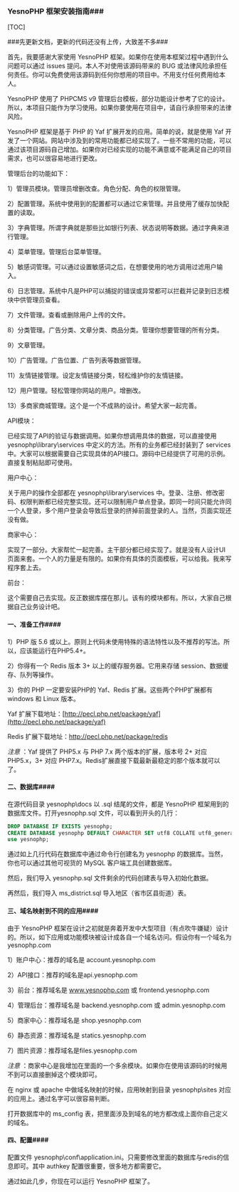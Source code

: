 ### YesnoPHP 框架安装指南###

[TOC]

###先更新文档，更新的代码还没有上传，大致差不多###

首先，我要感谢大家使用 YesnoPHP 框架。如果你在使用本框架过程中遇到什么问题可以通过 issues 提问。本人不对使用该源码带来的 BUG 或法律风险承担任何责任。你可以免费使用该源码到任何你想用的项目中。不用支付任何费用给本人。



YesnoPHP 使用了 PHPCMS v9 管理后台模板，部分功能设计参考了它的设计。所以，本项目只能作为学习使用。如果你要使用在项目中，请自行承担带来的法律风险。



YesnoPHP 框架是基于 PHP 的 Yaf 扩展开发的应用。简单的说，就是使用 Yaf 开发了一个网站。网站中涉及到的常用功能都已经实现了。一些不常用的功能，可以通过该项目源码自己增加。如果你对已经实现的功能不满意或不能满足自己的项目需求，也可以很容易地进行更改。



管理后台的功能如下：

1）管理员模块。管理员增删改查。角色分配、角色的权限管理。

2）配置管理。系统中使用到的配置都可以通过它来管理。并且使用了缓存加快配置的读取。

3）字典管理。所谓字典就是那些比如银行列表、状态说明等数据。通过字典来进行管理。

4）菜单管理。管理后台菜单管理。

5）敏感词管理。可以通过设置敏感词之后，在想要使用的地方调用过滤用户输入。

6）日志管理。系统中凡是PHP可以捕捉的错误或异常都可以拦截并记录到日志模块中供管理员查看。

7）文件管理。查看或删除用户上传的文件。

8）分类管理。广告分类、文章分类、商品分类。管理你想要管理的所有分类。

9）文章管理。

10）广告管理。广告位置、广告列表等数据管理。

11）友情链接管理。设定友情链接分类，轻松维护你的友情链接。

12）用户管理。轻松管理你网站的用户。增删改。

13）多商家商城管理。这个是一个不成熟的设计。希望大家一起完善。



API模块：

已经实现了API的验证与数据调用。如果你想调用具体的数据，可以直接使用 yesnophp\library\services 中定义的方法。所有的业务都已经封装到了 services 中。大家可以根据需要自己实现具体的API接口。源码中已经提供了可用的示例。直接复制粘贴即可使用。



用户中心：

关于用户的操作全部都在 yesnophp\library\services 中。登录、注册、修改密码、权限判断都已经完整实现。还可以限制用户单点登录。即同一时间只能允许同一个人登录，多个用户登录会导致后登录的挤掉前面登录的人。当然，页面实现还没有做。



商家中心：

实现了一部分。大家帮忙一起完善。主干部分都已经实现了。就是没有人设计UI页面来套。一个人的力量是有限的。如果你有具体的页面模板，可以给我。我来写程序套上去。



前台：

这个需要自己去实现。反正数据库摆在那儿。该有的模块都有。所以，大家自己根据自己业务设计吧。



#### 一、准备工作####

1）PHP 版 5.6 或以上。原则上代码未使用特殊的语法特性以及不推荐的写法。所以，应该能运行在PHP5.4+。

2）你得有一个 Redis 版本 3+ 以上的缓存服务器。它用来存储 session、数据缓存、队列等操作。

3）你的 PHP 一定要安装PHP的 Yaf、Redis 扩展。这些两个PHP扩展都有 windows 和 Linux 版本。

Yaf 扩展下载地址：[http://pecl.php.net/package/yaf](http://pecl.php.net/package/yaf)

Redis 扩展下载地址：http://pecl.php.net/package/redis

*注意* ：Yaf 提供了 PHP5.x 与 PHP 7.x 两个版本的扩展，版本号 2+ 对应 PHP5.x，3+ 对应 PHP7.x。Redis扩展直接下载最新最稳定的那个版本就可以了。



#### 二、数据库####

在源代码目录 yesnophp\docs 以 .sql 结尾的文件，都是 YesnoPHP 框架用到的数据库文件。打开yesnophp.sql 文件，可以看到开头的几行：

````sql
DROP DATABASE IF EXISTS yesnophp;
CREATE DATABASE yesnophp DEFAULT CHARACTER SET utf8 COLLATE utf8_general_ci;
use yesnophp;
````

通过如上几行代码在数据库中通过命令行创建名为 yesnophp 的数据库。当然，你也可以通过其他可视货的 MySQL 客户端工具创建数据库。


然后，我们导入 yesnophp.sql 文件剩余的代码创建表与导入初始化数据。

再然后，我们导入 ms_district.sql 导入地区（省市区县街道）表。



#### 三、域名映射到不同的应用####

由于 YesnoPHP 框架在设计之初就是奔着开发中大型项目（有点吹牛嫌疑）设计的。所以，如下应用或功能模块被设计成各自一个域名访问。假设你有一个域名为 yesnophp.com

1）账户中心：推荐的域名是 account.yesnophp.com

2）API接口：推荐的域名是api.yesnophp.com

3）前台：推荐域名是 www.yesnophp.com 或 frontend.yesnophp.com

4）管理后台：推荐域名是 backend.yesnophp.com 或 admin.yesnophp.com

5）商家中心：推荐域名是 shop.yesnophp.com

6）静态资源：推荐域名是 statics.yesnophp.com

7）图片资源：推荐域名是files.yesnophp.com



*注意* ：商家中心是我增加在里面的一个多余模块。如果你在使用该源码的时候用不到可以直接删掉这个模块即可。



在 nginx 或 apache 中做域名映射的时候，应用映射到目录 yesnophp\sites 对应的应用上。通过名字可以很容易判断。



打开数据库中的 ms_config 表，把里面涉及到域名的地方都改成上面你自己定义的域名。



#### 四、配置####

配置文件 yesnophp\conf\application.ini。只需要修改里面的数据库与redis的信息即可。其中 authkey 配置很重要，很多地方都需要它。





通过如此几步，你现在可以运行 YesnoPHP 框架了。
